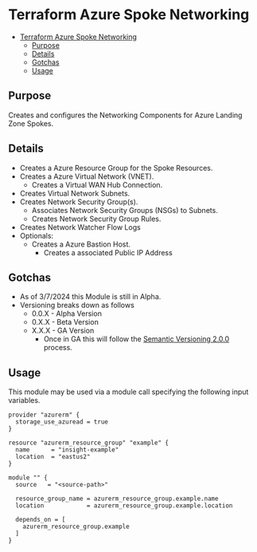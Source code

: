 # Terraform Azure Spoke Networking

- [Terraform Azure Spoke Networking](#terraform-azure-spoke-networking)
  - [Purpose](#purpose)
  - [Details](#details)
  - [Gotchas](#gotchas)
  - [Usage](#usage)

## Purpose

Creates and configures the Networking Components for Azure Landing Zone Spokes.

## Details
- Creates a Azure Resource Group for the Spoke Resources.
- Creates a Azure Virtual Network (VNET).
  - Creates a Virtual WAN Hub Connection.
- Creates Virtual Network Subnets.
- Creates Network Security Group(s).
  - Associates Network Security Groups (NSGs) to Subnets.
  - Creates Network Security Group Rules.
- Creates Network Watcher Flow Logs
- Optionals:
  - Creates a Azure Bastion Host.
    - Creates a associated Public IP Address

## Gotchas
- As of 3/7/2024 this Module is still in Alpha.
- Versioning breaks down as follows
  - 0.0.X - Alpha Version
  - 0.X.X - Beta Version
  - X.X.X - GA Version
    - Once in GA this will follow the [Semantic Versioning 2.0.0](https://semver.org/#semantic-versioning-200) process.


## Usage

This module may be used via a module call specifying the following input variables.

```
provider "azurerm" {
  storage_use_azuread = true
}

resource "azurerm_resource_group" "example" {
  name      = "insight-example"
  location  = "eastus2"
}

module "" {
  source   = "<source-path>"

  resource_group_name = azurerm_resource_group.example.name
  location            = azurerm_resource_group.example.location

  depends_on = [
    azurerm_resource_group.example
  ]
}
```